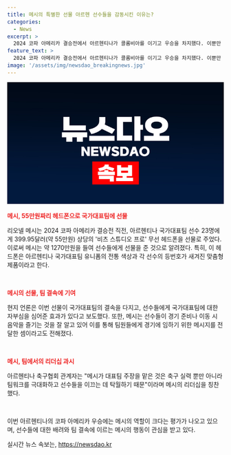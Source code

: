 ```yaml
---
title: 메시의 특별한 선물 아르헨 선수들을 감동시킨 이유는?
categories:
  - News
excerpt: >
  2024 코파 아메리카 결승전에서 아르헨티나가 콜롬비아를 이기고 우승을 차지했다. 이뿐만 아니라, 아르헨티나의 주장인 리오넬 메시가 팀 동료들에게 각별한 선물로 399.95달러(약 55만원) 상당의 특별 제작된 헤드폰을 선물했는데, 이는 경기장 밖에서도 팀의 결속을 다지는 데 큰 효과를 봤다. 결승전 앞둔 시간에 이 특별한 선물을 전달한 메시는 경기장에서 우승을 이루는데 결정적인 역할을 했으며, 경기중 부상으로 교체되자 우승의 길로 선수들을 이끈 것으로 보도되었다.
feature_text: >
  2024 코파 아메리카 결승전에서 아르헨티나가 콜롬비아를 이기고 우승을 차지했다. 이뿐만 아니라, 아르헨티나의 주장인 리오넬 메시가 팀 동료들에게 각별한 선물로 399.95달러(약 55만원) 상당의 특별 제작된 헤드폰을 선물했는데, 이는 경기장 밖에서도 팀의 결속을 다지는 데 큰 효과를 봤다. 결승전 앞둔 시간에 이 특별한 선물을 전달한 메시는 경기장에서 우승을 이루는데 결정적인 역할을 했으며, 경기중 부상으로 교체되자 우승의 길로 선수들을 이끈 것으로 보도되었다.
image: '/assets/img/newsdao_breakingnews.jpg'
---
```


<p><img src="/assets/img/newsdao_breakingnews.jpg" alt="pcversion 속보" /></p>

<p><b><span style="color: #ee2323;">메시, 55만원짜리 헤드폰으로 국가대표팀에 선물</span></b></p>

<p>리오넬 메시는 2024 코파 아메리카 결승전 직전, 아르헨티나 국가대표팀 선수 23명에게 399.95달러(약 55만원) 상당의 '비츠 스튜디오 프로' 무선 헤드폰을 선물로 주었다. 이로써 메시는 약 1270만원을 들여 선수들에게 선물을 준 것으로 알려졌다. 특히, 이 헤드폰은 아르헨티나 국가대표팀 유니폼의 전통 색상과 각 선수의 등번호가 새겨진 맞춤형 제품이라고 한다.</p>

<p data-ke-size="size16">&nbsp;</p>

<p><b><span style="color: #ee2323;">메시의 선물, 팀 결속에 기여</span></b></p>

<p>현지 언론은 이번 선물이 국가대표팀의 결속을 다지고, 선수들에게 국가대표팀에 대한 자부심을 심어준 효과가 있다고 보도했다. 또한, 메시는 선수들이 경기 준비나 이동 시 음악을 즐기는 것을 잘 알고 있어 이를 통해 팀원들에게 경기에 임하기 위한 메시지를 전달한 셈이라고도 전해졌다.</p>

<p data-ke-size="size16">&nbsp;</p>

<p><b><span style="color: #ee2323;">메시, 팀에서의 리더십 과시</span></b></p>

<p>아르헨티나 축구협회 관계자는 "메시가 대표팀 주장을 맡은 것은 축구 실력 뿐만 아니라 팀워크를 극대화하고 선수들을 이끄는 데 탁월하기 때문"이라며 메시의 리더십을 칭찬했다.</p>

<p data-ke-size="size16">&nbsp;</p>

<p>이번 아르헨티나의 코파 아메리카 우승에는 메시의 역할이 크다는 평가가 나오고 있으며, 선수들에 대한 배려와 팀 결속에 이르는 메시의 행동이 관심을 받고 있다.</p>
실시간 뉴스 속보는, <a href="https://newsdao.kr" rel="dofollow">https://newsdao.kr</a>



